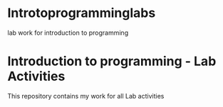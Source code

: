 # Introtoprogramminglabs
lab work for introduction to programming

Introduction to programming - Lab Activities
============================================
This repository contains my work for all Lab activities